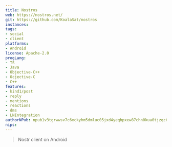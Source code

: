 ```yaml
---
title: Nostros
web: https://nostros.net/
git: https://github.com/KoalaSat/nostros
instances:
tags:
- social
- client
platforms:
- Android
license: Apache-2.0
progLang:
- TS
- Java
- Objective-C++
- Ocjective-C
- C++
features:
- kind1/post
- reply
- mentions
- reactions
- dms 
- LNIntegration
authorNPub: npub1v3tgrwwsv7c6xckyhm5dmluc05jxd4yeqhpxew87chn0kua0tjzqc6yvjh
nips:
---
```


> Nostr client on Android

